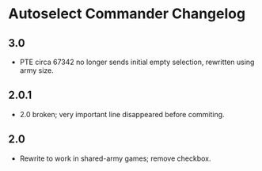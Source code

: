 # Autoselect Commander Changelog

## 3.0

- PTE circa 67342 no longer sends initial empty selection, rewritten using army size.

## 2.0.1

- 2.0 broken; very important line disappeared before commiting.

## 2.0

- Rewrite to work in shared-army games; remove checkbox.
